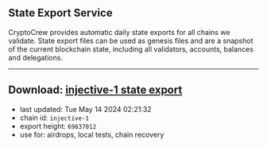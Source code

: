 ## State Export Service
CryptoCrew provides automatic daily state exports for all chains we validate. State export files can be used as genesis files and are a snapshot of the current blockchain state, including all validators, accounts, balances and delegations.

---
**Download: [injective-1 state export](https://dl-eu2.ccvalidators.com/SERVICE/injective/injective-1_export_69837012.json)**
---

- last updated: Tue May 14 2024 02:21:32
- chain id: `injective-1`
- export height: `69837012`
- use for: airdrops, local tests, chain recovery
